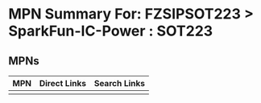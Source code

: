 



# MPN Summary For: FZSIPSOT223 > SparkFun-IC-Power : SOT223

## MPNs
  

|MPN|Direct Links|Search Links|
| :--- | :--- | :--- |
||||
